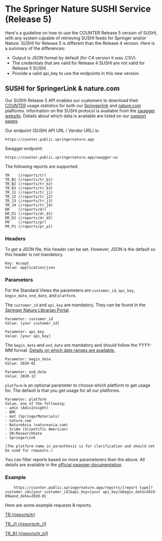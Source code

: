 # The Springer Nature SUSHI Service (Release 5)

Here's a guideline on how to use the COUNTER Release 5 version of SUSHI, with any system capable of retrieving SUSHI feeds for Springer and/or Nature. SUSHI for Release 5 is different than the Release 4 version. Here is a summary of the differences:

- Output is JSON format by default (for C4 version it was .CSV). <br/>
- The credentials that are valid for Release 4 SUSHI are not valid for Release 5 SUSHI. <br/>
- Provide a valid api_key to use the endpoints in this new version.<br/>

## SUSHI for SpringerLink & nature.com

Our SUSHI Release 5 API enables our customers to download their [COUNTER](http://www.projectcounter.org/) usage statistics for both our [Springerlink](http://link.springer.com) and [nature.com](http://nature.com) platforms. Information on the SUSHI protocol is available from the [swagger website](https://app.swaggerhub.com/apis/COUNTER/counter-sushi_5_0_api/1.0.0). Details about which data is available are listed on our [support pages](https://support.springernature.com/en/support/solutions/articles/6000230255-counter-release-5-details).

Our endpoint (SUSHI API URL / Vendor URL) is:

    https://counter.public.springernature.app

Swagger endpoint:

    https://counter.public.springernature.app/swagger-ui
    
The following reports are supported:
    
    TR    (/reports/tr)
    TR_B1 (/reports/tr_b1)
    TR_B2 (/reports/tr_b2)
    TR_B3 (/reports/tr_b3)
    TR_J1 (/reports/tr_j1)
    TR_J2 (/reports/tr_j2)
    TR_J3 (/reports/tr_j3)
    TR_J4 (/reports/tr_j4)
    DR    (/reports/dr)
    DR_D1 (/reports/dr_d1)
    DR_D2 (/reports/dr_d2)
    PR    (/reports/pr)
    PR_P1 (/reports/pr_p1)
    
### Headers
    
To get a JSON file, this header can be set. However, JSON is the default so this header is not mandatory.
    
    Key: Accept
    Value: application/json
    
### Parameters

For the Standard Views the parameters are `customer_id`, `api_key`, `begin_date`, `end_date`, and `platform`.

The `customer_id` and `api_key` are mandatory. They can be found in the [Springer Nature Librarian Portal](https://librarian.springernature.com/organizations/usage#counter5sushi).

    Parameter: customer_id
    Value: [your customer_id]	

    Parameter: api_key
    Value: [your api_key]	

The `begin_date` and `end_date` are mandatory and should follow the YYYY-MM format. [Details on which date ranges are available.](https://support.springernature.com/en/support/solutions/articles/6000230255-counter-release-5-details)

    Parameter: begin_date
    Value: 2020-01
    
    Parameter: end_date
    Value: 2020-12

`platform` is an optional parameter to choose which platform to get usage for. The default is that you get usage for all our platforms.
    
    Parameter: platform
    Value, one of the following:
    - adis (AdisInsight)
    - BMC
    - mat (SpringerMaterials)
    - nature.com
    - NatureAsia (natureasia.com)
    - SciAm (Scientific American)
    - SN:ResearchGate
    - SpringerLink  

    (The platform name in paranthesis is for clarification and should not be used for requests.)
    
You can filter reports based on more parameterers than the above. All details are available in the [official swagger documentation](https://app.swaggerhub.com/apis-docs/COUNTER/counter-sushi_5_0_api/1.0.0).
        
### Example

```
    https://counter.public.springernature.app/reports/[report type]?customer_id=[your customer_id]&api_key=[your api_key]&begin_date=2019-09&end_date=2020-01
```
Here are some example requests & reports.

[TR (/reports/tr)](https://counter.public.springernature.app/reports/tr?customer_id=3000093925&api_key=kLibyHnf4wDjkvkt37MUxXQcdZYnVsYH&begin_date=2019-09&end_date=2020-01)

[TR_J1 (/reports/tr_j1)](https://counter.public.springernature.app/reports/tr_j1?customer_id=3000093925&api_key=kLibyHnf4wDjkvkt37MUxXQcdZYnVsYH&begin_date=2019-09&end_date=2020-01)

[TR_B1 (/reports/tr_b1)](https://counter.public.springernature.app/reports/tr_b1?customer_id=3000093925&api_key=kLibyHnf4wDjkvkt37MUxXQcdZYnVsYH&begin_date=2019-09&end_date=2020-01)
